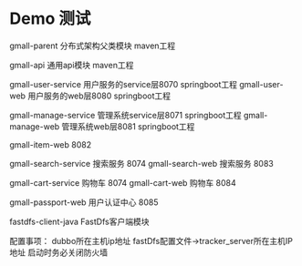 # Demo 测试
gmall-parent 分布式架构父类模块 maven工程

gmall-api 通用api模块 maven工程

gmall-user-service 用户服务的service层8070 springboot工程
gmall-user-web     用户服务的web层8080   springboot工程

gmall-manage-service 管理系统service层8071  springboot工程
gmall-manage-web     管理系统web层8081      springboot工程

gmall-item-web                 8082

gmall-search-service 搜索服务  8074
gmall-search-web     搜索服务  8083

gmall-cart-service 购物车  8074 
gmall-cart-web     购物车  8084

gmall-passport-web 用户认证中心 8085


fastdfs-client-java  FastDfs客户端模块

配置事项：
    dubbo所在主机ip地址
    fastDfs配置文件->tracker_server所在主机IP地址
    启动时务必关闭防火墙
   